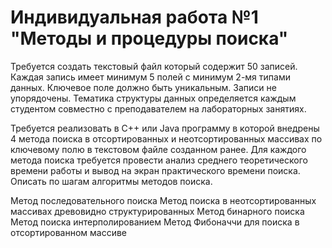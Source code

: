 # Индивидуальная работа №1 "Методы и процедуры поиска"
Требуется создать текстовый файл который содержит 50 записей. Каждая запись имеет минимум 5 полей с минимум 2-мя типами данных. Ключевое поле должно быть уникальным. Записи не упорядочены. Тематика структуры данных определяется каждым студентом совместно с преподавателем на лабораторных занятиях.

Требуется реализовать в C++ или Java программу в которой внедрены 4 метода поиска в отсортированных и неотсортированных массивах по ключевому полю в текстовом файле созданном ранее. Для каждого метода поиска требуется провести анализ среднего теоретического времени работы и вывод на экран практического времени поиска. Описать по шагам алгоритмы методов поиска.

Метод последовательного поиска
Метод поиска в неотсортированных массивах древовидно структурированных 
Метод бинарного поиска 
Метод поиска интерполированием 
Метод Фибоначчи для поиска в отсортированном массиве 
